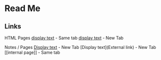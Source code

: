 # Read Me

## Links
HTML Pages
	<a href="/about" title="about">display text</a> - Same tab
	<a href="https://twitter.com/reddy2go" target="_blank">display text</a> - New Tab

Notes / Pages
	[Display text](/url-slug/) - New Tab
	[Display text](External link) - New Tab
	[[internal page]] - Same tab